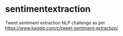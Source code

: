 # sentimentextraction
Tweet sentiment extraction NLP challenge as per https://www.kaggle.com/c/tweet-sentiment-extraction/
